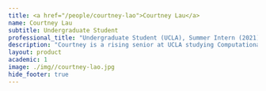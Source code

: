 ```yaml
---
title: <a href="/people/courtney-lao">Courtney Lau</a>
name: Courtney Lau
subtitle: Undergraduate Student
professional_title: "Undergraduate Student (UCLA), Summer Intern (2021)"  # Joined professional titles
description: "Courtney is a rising senior at UCLA studying Computational and Systems Biology. She is interested in developing and applying computational methods for research in medicine and genomics. In her free time, Courtney enjoys running, playing frisbee, and baking. Courtney is very excited and grateful to be a part of the Park Lab this summer!"
layout: product
academic: 1
image: ./img//courtney-lao.jpg
hide_footer: true
---
```

